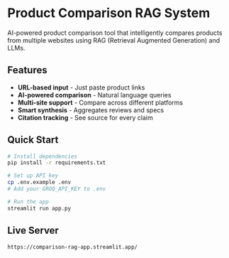 # Product Comparison RAG System

AI-powered product comparison tool that intelligently compares products from multiple websites using RAG (Retrieval Augmented Generation) and LLMs.

##  Features

-  **URL-based input** - Just paste product links
-  **AI-powered comparison** - Natural language queries
-  **Multi-site support** - Compare across different platforms
-  **Smart synthesis** - Aggregates reviews and specs
-  **Citation tracking** - See source for every claim

##  Quick Start
```bash
# Install dependencies
pip install -r requirements.txt

# Set up API key
cp .env.example .env
# Add your GROQ_API_KEY to .env

# Run the app
streamlit run app.py
```
## Live Server
```bash
https://comparison-rag-app.streamlit.app/
```
